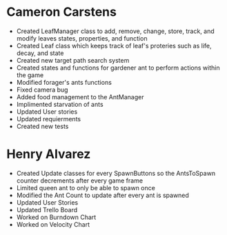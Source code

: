 # Cameron Carstens
- Created LeafManager class to add, remove, change, store, track, and modify leaves states, properties, and function
- Created Leaf class which keeps track of leaf's proteries such as life, decay, and state
- Created new target path search system
- Created states and functions for gardener ant to perform actions within the game
- Modified forager's ants functions
- Fixed camera bug
- Added food management to the AntManager
- Implimented starvation of ants
- Updated User stories
- Updated requierments
- Created new tests

# Henry Alvarez
- Created Update classes for every SpawnButtons so the AntsToSpawn counter decrements after every game frame
- Limited queen ant to only be able to spawn once
- Modified the Ant Count to update after every ant is spawned
- Updated User Stories
- Updated Trello Board
- Worked on Burndown Chart
- Worked on Velocity Chart
